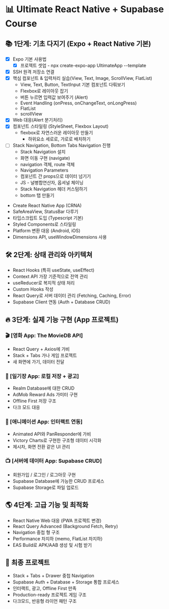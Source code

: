 # 📊 Ultimate React Native + Supabase Course

## 📚 1단계: 기초 다지기 (Expo + React Native 기본)

- [x] Expo 기본 사용법
  - [x] 프로젝트 셋업 - npx create-expo-app UltimateApp --template
- [x] SSH 원격 저장소 연결
- [x] 핵심 컴포넌트 & 입력처리 실습(View, Text, Image, ScrollView, FlatList)
  - View, Text, Button, TextInput 기본 컴포넌트 다뤄보기
  - Flexbox로 레이아웃 잡기
  - 버튼 누르면 입력값 보여주기 (Alert)
  - Event Handling (onPress, onChangeText, onLongPress)
  - FlatList
  - scrollView
- [x] Web 대응(Alert 분기처리)
- [x] 컴포넌트 스타일링 (StyleSheet, Flexbox Layout)
  - flexbox로 자연스러운 레이아웃 만들기
    - 하위요소 세로로, 가로로 배치하기
- [ ] Stack Navigation, Bottom Tabs Navigation 진행
  - Stack Navigation 설치
  - 화면 이동 구현 (navigate)
  - navigation 객체, route 객체
  - Navigation Parameters
  - 컴포넌트 간 props으로 데이터 넘기기
  - JS - 널병합연산자, 옵셔널 체이닝
  - Stack Navigation 헤더 커스텀하기
  - bottom 탭 만들기

- Create React Native App (CRNA)
- SafeAreaView, StatusBar 다루기
- 타입스크립트 도입 (Typescript 기본)
- Styled Components로 스타일링
- Platform 변환 대응 (Android, iOS)
- Dimensions API, useWindowDimensions 사용

## 🛠 2단계: 상태 관리와 아키텍쳐

- React Hooks (특히 useState, useEffect)
- Context API 가장 기준적으로 전역 관리
- useReducer로 복지적 상태 처리
- Custom Hooks 작성
- React Query로 서버 데이터 관리 (Fetching, Caching, Error)
- Supabase Client 연동 (Auth + Database CRUD)

## 🔥 3단계: 실제 기능 구현 (App 프로젝트)

### 🎬 [영화 App: The MovieDB API]

- React Query + Axios에 가비
- Stack + Tabs 가나 게임 프로젝트
- 새 화면에 가기, 데이터 전달

### 📖 [일기장 App: 로컬 저장 + 광고]

- Realm Database에 대한 CRUD
- AdMob Reward Ads 가미터 구현
- Offline First 저장 구조
- 다크 모드 대응

### 🎨 [애니메이션 App: 인터랙트 연동]

- Animated API와 PanResponder에 가비
- Victory Charts로 구현한 구조형 데이터 시각화
- 제시차, 화면 전환 같은 UI 관리

### 📺 [서버에 데이터 App: Supabase CRUD]

- 회원가입 / 로그인 / 로그아웃 구현
- Supabase Database에 가능한 CRUD 프로세스
- Supabase Storage로 파일 업로드

## 🌎 4단계: 고급 기능 및 최적화

- React Native Web 대응 (PWA 프로젝트 변경)
- React Query Advanced (Background Fetch, Retry)
- Navigation 중첩 형 구조
- Performance 차지하 (memo, FlatList 차지하)
- EAS Build로 APK/AAB 생성 및 시험 받기

## 🕺 최종 프로젝트

- Stack + Tabs + Drawer 중첩 Navigation
- Supabase Auth + Database + Storage 통합 프로세스
- 인터랙트, 광고, Offline First 만족
- Production-ready 프로젝트 게임 구조
- 다크모드, 반응형 라이언 패턴 구조
